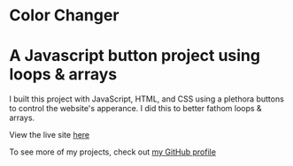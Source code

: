 # Color Changer
# A Javascript button project using loops & arrays

 I built this project with JavaScript, HTML, and CSS using a plethora buttons to control the website's apperance. I did this to better fathom loops & arrays.

 View the live site [here](https://rileygcastle.github.io/colorChanger/)

 To see more of my projects, check out [my GitHub profile](https://github.com/rileygcastle)